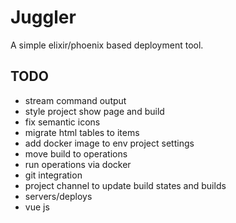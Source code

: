# Juggler
A simple elixir/phoenix based deployment tool.

## TODO
- stream command output
- style project show page and build
- fix semantic icons
- migrate html tables to items
- add docker image to env project settings
- move build to operations
- run operations via docker
- git integration
- project channel to update build states and builds
- servers/deploys
- vue js
